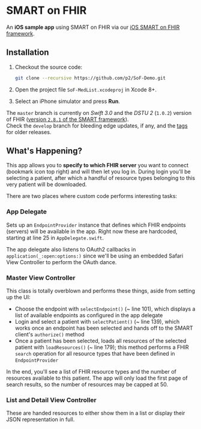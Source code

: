 SMART on FHIR
=============

An **iOS sample app** using SMART on FHIR via our [iOS SMART on FHIR framework](https://github.com/p2/SMART-on-FHIR-Cocoa).


## Installation

1. Checkout the source code:
    
    ```bash
    git clone --recursive https://github.com/p2/SoF-Demo.git
    ```
2. Open the project file `SoF-MedList.xcodeproj` in Xcode 8+.
3. Select an iPhone simulator and press **Run**.

The `master` branch is currently on _Swift 3.0_ and the _DSTU 2_ (`1.0.2`) version of FHIR ([version `2.8.1` of the SMART framework](https://github.com/smart-on-fhir/Swift-SMART/releases/tag/2.8.1)).  
Check the `develop` branch for bleeding edge updates, if any, and the [tags](https://github.com/smart-on-fhir/SoF-MedList/releases) for older releases.


## What's Happening?

This app allows you to **specify to which FHIR server** you want to connect (bookmark icon top right) and will then let you log in.
During login you'll be selecting a patient, after which a handful of resource types belonging to this very patient will be downloaded.

There are two places where custom code performs interesting tasks:

### App Delegate

Sets up an `EndpointProvider` instance that defines which FHIR endpoints (servers) will be available in the app.
Right now these are hardcoded, starting at line 25 in `AppDelegate.swift`.

The app delegate also listens to OAuth2 callbacks in `application(_:open:options:)` since we'll be using an embedded Safari View Controller to perform the OAuth dance.

### Master View Controller

This class is totally overblown and performs these things, aside from setting up the UI:

- Choose the endpoint with `selectEndpoint()` (~ line 101), which displays a list of available endpoints as configured in the app delegate
- Login and select a patient with `selectPatient()` (~ line 139), which works once an endpoint has been selected and hands off to the SMART client's `authorize()` method
- Once a patient has been selected, loads all resources of the selected patient with `loadResources()` (~ line 179); this method performs a FHIR `search` operation for all resource types that have been defined in `EndpointProvider`

In the end, you'll see a list of FHIR resource types and the number of resources available to this patient.
The app will only load the first page of search results, so the number of resources may be capped at 50.

### List and Detail View Controller

These are handed resources to either show them in a list or display their JSON representation in full.
